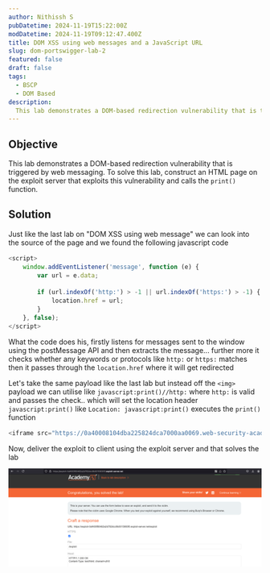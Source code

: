 ```yaml
---
author: Nithissh S
pubDatetime: 2024-11-19T15:22:00Z
modDatetime: 2024-11-19T09:12:47.400Z
title: DOM XSS using web messages and a JavaScript URL
slug: dom-portswigger-lab-2
featured: false
draft: false
tags:
  - BSCP
  - DOM Based
description:
  This lab demonstrates a DOM-based redirection vulnerability that is triggered by web messaging. To solve this lab, construct an HTML page on the exploit server that exploits this vulnerability and calls the `print()` function. 
---
```


## Objective 

This lab demonstrates a DOM-based redirection vulnerability that is triggered by web messaging. To solve this lab, construct an HTML page on the exploit server that exploits this vulnerability and calls the `print()` function.

## Solution 

Just like the last lab on "DOM XSS using web message" we can look into the source of the page and we found the following javascript code 

```js
<script>
    window.addEventListener('message', function (e) {
        var url = e.data;

        if (url.indexOf('http:') > -1 || url.indexOf('https:') > -1) {
            location.href = url;
        }
    }, false);
</script>
```

What the code does his, firstly listens for messages sent to the window using the postMessage API and then extracts the message... further more it checks whether any keywords or protocols like `http:` or `https:` matches then it passes through the `location.href` where it will get redirected 

Let's take the same payload like the last lab but instead off the `<img>` payload we can utilise like `javascript:print()//http:` where `http:` is valid and passes the check.. which will set the location header `javascript:print()` like `Location: javascript:print()` executes the `print()` function 

```js
<iframe src="https://0a40008104dba225824dca7000aa0069.web-security-academy.net/" onload="this.contentWindow.postMessage('javascript:print()//http:','*')">
```

Now, deliver the exploit to client using the exploit server and that solves the lab 

![](../../assets/images/bscp/dom/dom-1.png)